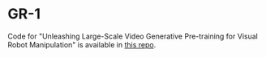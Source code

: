 # GR-1
Code for "Unleashing Large-Scale Video Generative Pre-training for Visual Robot Manipulation" is available in [this repo](https://github.com/bytedance/GR-1).
